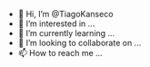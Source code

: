 - 👋 Hi, I’m @TiagoKanseco
- 👀 I’m interested in ...
- 🌱 I’m currently learning ...
- 💞️ I’m looking to collaborate on ...
- 📫 How to reach me ...

<!---
TiagoKanseco/TiagoKanseco is a ✨ special ✨ repository because its `README.md` (this file) appears on your GitHub profile.
You can click the Preview link to take a look at your changes.
--->
